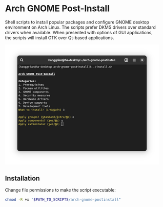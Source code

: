 # Arch GNOME Post-Install

Shell scripts to install popular packages and configure GNOME desktop
environment on Arch Linux. The scripts prefer DKMS drivers over standard
drivers when available. When presented with options of GUI applications, the
scripts will install GTK over Qt-based applications.

![Command-line interface](https://github.com/hanggrian/arch-gnome-postinstall/raw/assets/preview.png)

## Installation

Change file permissions to make the script executable:

```sh
chmod -R +x "$PATH_TO_SCRIPTS/arch-gnome-postinstall"
```
